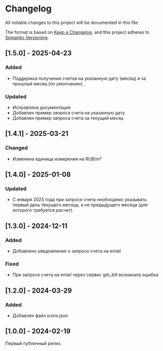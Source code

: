 # Changelog

All notable changes to this project will be documented in this file.

The format is based on [Keep a Changelog](https://keepachangelog.com/en/1.0.0/),
and this project adheres to [Semantic Versioning](https://semver.org/spec/v2.0.0.html).


## [1.5.0] - 2025-04-23

### Added

 - Поддержка получения счетов на указанную дату (месяц) и за прошлый месяц (по умолчанию).

### Updated

 - Исправлена документация
 - Добавлен пример запроса счета на указанную дату
 - Добавлен пример запроса счета за текущий месяц

## [1.4.1] - 2025-03-21

### Changed 

 - Изменена единица измерения на RUB/m³      


## [1.4.0] - 2025-01-08

### Updated 

  - С января 2025 года при запросе счета необходимо указывать первый день текущего месяца, а не предыдущего месяца (для которого требуется расчет).      


## [1.3.0] - 2024-12-11

### Added

- Добавлено уведомление о запросе счета на email

### Fixed 

 - При запросе счета на email через сервис get_bill возникала ошибка       

## [1.2.0] - 2024-03-29

### Added 

- Добавлен файл icons.json


## [1.0.0] - 2024-02-19

Первый публичный релиз.
